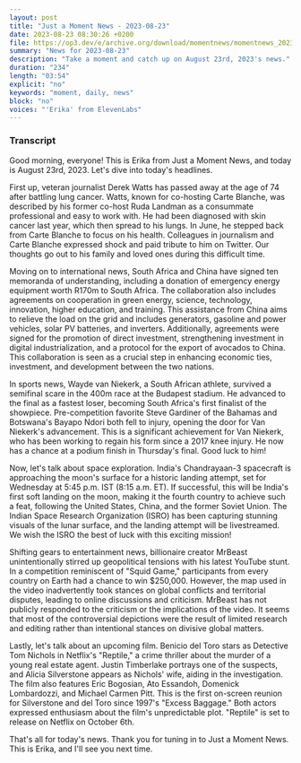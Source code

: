 ```yaml
---
layout: post
title: "Just a Moment News - 2023-08-23"
date: 2023-08-23 08:30:26 +0200
file: https://op3.dev/e/archive.org/download/momentnews/momentnews_2023-08-23.mp3
summary: "News for 2023-08-23"
description: "Take a moment and catch up on August 23rd, 2023's news."
duration: "234"
length: "03:54"
explicit: "no"
keywords: "moment, daily, news"
block: "no"
voices: "'Erika' from ElevenLabs"
---
```


### Transcript

Good morning, everyone! This is Erika from Just a Moment News, and today is August 23rd, 2023. Let's dive into today's headlines.

First up, veteran journalist Derek Watts has passed away at the age of 74 after battling lung cancer. Watts, known for co-hosting Carte Blanche, was described by his former co-host Ruda Landman as a consummate professional and easy to work with. He had been diagnosed with skin cancer last year, which then spread to his lungs. In June, he stepped back from Carte Blanche to focus on his health. Colleagues in journalism and Carte Blanche expressed shock and paid tribute to him on Twitter. Our thoughts go out to his family and loved ones during this difficult time.

Moving on to international news, South Africa and China have signed ten memoranda of understanding, including a donation of emergency energy equipment worth R170m to South Africa. The collaboration also includes agreements on cooperation in green energy, science, technology, innovation, higher education, and training. This assistance from China aims to relieve the load on the grid and includes generators, gasoline and power vehicles, solar PV batteries, and inverters. Additionally, agreements were signed for the promotion of direct investment, strengthening investment in digital industrialization, and a protocol for the export of avocados to China. This collaboration is seen as a crucial step in enhancing economic ties, investment, and development between the two nations.

In sports news, Wayde van Niekerk, a South African athlete, survived a semifinal scare in the 400m race at the Budapest stadium. He advanced to the final as a fastest loser, becoming South Africa's first finalist of the showpiece. Pre-competition favorite Steve Gardiner of the Bahamas and Botswana's Bayapo Ndori both fell to injury, opening the door for Van Niekerk's advancement. This is a significant achievement for Van Niekerk, who has been working to regain his form since a 2017 knee injury. He now has a chance at a podium finish in Thursday's final. Good luck to him!

Now, let's talk about space exploration. India's Chandrayaan-3 spacecraft is approaching the moon's surface for a historic landing attempt, set for Wednesday at 5:45 p.m. IST (8:15 a.m. ET). If successful, this will be India's first soft landing on the moon, making it the fourth country to achieve such a feat, following the United States, China, and the former Soviet Union. The Indian Space Research Organization (ISRO) has been capturing stunning visuals of the lunar surface, and the landing attempt will be livestreamed. We wish the ISRO the best of luck with this exciting mission!

Shifting gears to entertainment news, billionaire creator MrBeast unintentionally stirred up geopolitical tensions with his latest YouTube stunt. In a competition reminiscent of "Squid Game," participants from every country on Earth had a chance to win $250,000. However, the map used in the video inadvertently took stances on global conflicts and territorial disputes, leading to online discussions and criticism. MrBeast has not publicly responded to the criticism or the implications of the video. It seems that most of the controversial depictions were the result of limited research and editing rather than intentional stances on divisive global matters.

Lastly, let's talk about an upcoming film. Benicio del Toro stars as Detective Tom Nichols in Netflix's "Reptile," a crime thriller about the murder of a young real estate agent. Justin Timberlake portrays one of the suspects, and Alicia Silverstone appears as Nichols' wife, aiding in the investigation. The film also features Eric Bogosian, Ato Essandoh, Domenick Lombardozzi, and Michael Carmen Pitt. This is the first on-screen reunion for Silverstone and del Toro since 1997's "Excess Baggage." Both actors expressed enthusiasm about the film's unpredictable plot. "Reptile" is set to release on Netflix on October 6th.

That's all for today's news. Thank you for tuning in to Just a Moment News. This is Erika, and I'll see you next time.
